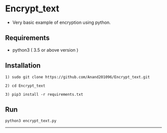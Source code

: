 # Encrypt_text

- Very basic example of encryption using python.

## Requirements
- python3 ( 3.5 or above version )

## Installation
```
1) sudo git clone https://github.com/Anand201096/Encrypt_text.git

2) cd Encrypt_text

3) pip3 install -r requirements.txt

```

## Run
```
python3 encrypt_text.py 

```

<hr>
